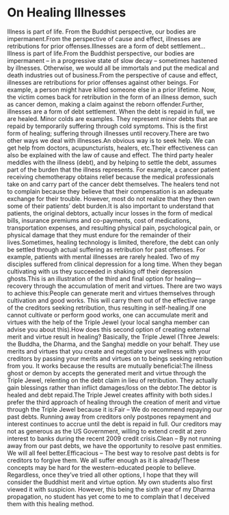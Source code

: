 # On Healing Illnesses

Illness is part of life. From the Buddhist perspective, our bodies are impermanent.From the perspective of cause and effect, illnesses are retributions for prior offenses.​Illnesses are a form of debt settlement...      ​Illness is part of life.From the Buddhist perspective, our bodies are impermanent – in a progressive state of slow decay – sometimes hastened by illnesses. Otherwise, we would all be immortals and put the medical and death industries out of business.From the perspective of cause and effect, illnesses are retributions for prior offenses against other beings. For example, a person might have killed someone else in a prior lifetime. Now, the victim comes back for retribution in the form of an illness demon, such as cancer demon, making a claim against the reborn offender.Further, illnesses are a form of debt settlement. When the debt is repaid in full, we are healed. Minor colds are examples. They represent minor debts that are repaid by temporarily suffering through cold symptoms. This is the first form of healing; suffering through illnesses until recovery.There are two other ways we deal with illnesses.An obvious way is to seek help. We can get help from doctors, acupuncturists, healers, etc.Their effectiveness can also be explained with the law of cause and effect. The third party healer meddles with the illness (debt), and by helping to settle the debt, assumes part of the burden that the illness represents. For example, a cancer patient receiving chemotherapy obtains relief because the medical professionals take on and carry part of the cancer debt themselves. The healers tend not to complain because they believe that their compensation is an adequate exchange for their trouble. However, most do not realize that they then own some of their patients’ debt burden.It is also important to understand that patients, the original debtors, actually incur losses in the form of medical bills, insurance premiums and co-payments, cost of medications, transportation expenses, and resulting physical pain, psychological pain, or physical damage that they must endure for the remainder of their lives.Sometimes, healing technology is limited, therefore, the debt can only be settled through actual suffering as retribution for past offenses. For example, patients with mental illnesses are rarely healed. Two of my disciples suffered from clinical depression for a long time. When they began cultivating with us they succeeded in shaking off their depression ghosts.This is an illustration of the third and final option for healing—recovery through the accumulation of merit and virtues. There are two ways to achieve this:People can generate merit and virtues themselves through cultivation and good works. This will carry them out of the effective range of the creditors seeking retribution, thus resulting in self-healing.If one cannot cultivate or perform good works, one can accumulate merit and virtues with the help of the Triple Jewel (your local sangha member can advise you about this).How does this second option of creating external merit and virtue result in healing? Basically, the Triple Jewel (Three Jewels: the Buddha, the Dharma, and the Sangha) meddle on your behalf. They use merits and virtues that you create and negotiate your wellness with your creditors by passing your merits and virtues on to beings seeking retribution from you. It works because the results are mutually beneficial:The illness ghost or demon by accepts the generated merit and virtue through the Triple Jewel, relenting on the debt claim in lieu of retribution. They actually gain blessings rather than inflict damages/loss on the debtor.The debtor is healed and debt repaid.The Triple Jewel creates affinity with both sides.I prefer the third approach of healing through the creation of merit and virtue through the Triple Jewel because it is:Fair – We do recommend repaying our past debts. Running away from creditors only postpones repayment and interest continues to accrue until the debt is repaid in full. Our creditors may not as generous as the US Government, willing to extend credit at zero interest to banks during the recent 2009 credit crisis.Clean – By not running away from our past debts, we have the opportunity to resolve past enmities. We will all feel better.Efficacious – The best way to resolve past debts is for creditors to forgive them. We all suffer enough as it is already!​These concepts may be hard for the western-educated people to believe. Regardless, once they’ve tried all other options, I hope that they will consider the Buddhist merit and virtue option. My own students also first viewed it with suspicion. However, this being the sixth year of my Dharma propagation, no student has yet come to me to complain that I deceived them with this healing method.